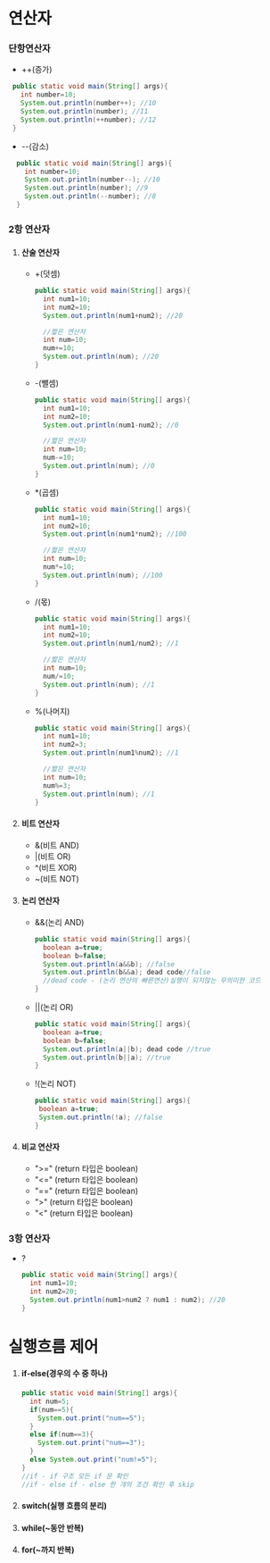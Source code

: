 # 연산자
### 단항연산자
- ++(증가)
 ```java
  public static void main(String[] args){
    int number=10;
    System.out.println(number++); //10
    System.out.println(number); //11
    System.out.println(++number); //12
  }
```
- --(감소)
```java
  public static void main(String[] args){
    int number=10;
    System.out.println(number--); //10
    System.out.println(number); //9
    System.out.println(--number); //8
  }
```
  
### 2항 연산자
 1) #### 산술 연산자
    - +(덧셈)
      ```java
      public static void main(String[] args){
        int num1=10;
        int num2=10;
        System.out.println(num1+num2); //20

        //짧은 연산자
        int num=10;
        num+=10;
        System.out.println(num); //20
      }
      ```
    - -(뺄셈)
      ```java
      public static void main(String[] args){
        int num1=10;
        int num2=10;
        System.out.println(num1-num2); //0

        //짧은 연산자
        int num=10;
        num-=10;
        System.out.println(num); //0
      }
      ```
    - *(곱셈)
      ```java
      public static void main(String[] args){
        int num1=10;
        int num2=10;
        System.out.println(num1*num2); //100

        //짧은 연산자
        int num=10;
        num*=10;
        System.out.println(num); //100
      }
      ```
    - /(몫)
      ```java
      public static void main(String[] args){
        int num1=10;
        int num2=10;
        System.out.println(num1/num2); //1

        //짧은 연산자
        int num=10;
        num/=10;
        System.out.println(num); //1
      }
      ```
    - %(나머지)
      ```java
      public static void main(String[] args){
        int num1=10;
        int num2=3;
        System.out.println(num1%num2); //1

        //짧은 연산자
        int num=10;
        num%=3;
        System.out.println(num); //1
      }
      ```
 2) #### 비트 연산자
    - &(비트 AND)
    - |(비트 OR)
    - ^(비트 XOR)
    - ~(비트 NOT)
 3) #### 논리 연산자
    - &&(논리 AND)
      ```java
      public static void main(String[] args){
        boolean a=true;
        boolean b=false;
        System.out.println(a&&b); //false
        System.out.println(b&&a); dead code//false
        //dead code - (논리 연산의 빠른연산)실행이 되지않는 무의미한 코드
      }
      ```
    - ||(논리 OR)
      ```java
      public static void main(String[] args){
        boolean a=true;
        boolean b=false;
        System.out.println(a||b); dead code //true
        System.out.println(b||a); //true
      }
      ```
    - !(논리 NOT)
       ```java
      public static void main(String[] args){
        boolean a=true;
        System.out.println(!a); //false
      }
      ```
 4) #### 비교 연산자
    - ">=" (return 타입은 boolean)
    - "<=" (return 타입은 boolean)
    - "==" (return 타입은 boolean)
    - ">"  (return 타입은 boolean)
    - "<"  (return 타입은 boolean)
### 3항 연산자
- ?
  ```java
  public static void main(String[] args){
    int num1=10;
    int num2=20;
    System.out.println(num1>num2 ? num1 : num2); //20
  }
  ```

# 실행흐름 제어
1) #### if-else(경우의 수 중 하나)
   ```java
   public static void main(String[] args){
     int num=5;
     if(num==5){
       System.out.print("num==5");
     }
     else if(num==3){
       System.out.print("num==3");
     }
     else System.out.print("num!=5");
   }
   //if - if 구조 모든 if 문 확인
   //if - else if - else 한 개의 조건 확인 후 skip 
   ```
2) #### switch(실행 흐름의 분리)
  
3) #### while(~동안 반복)
  
4) #### for(~까지 반복)
